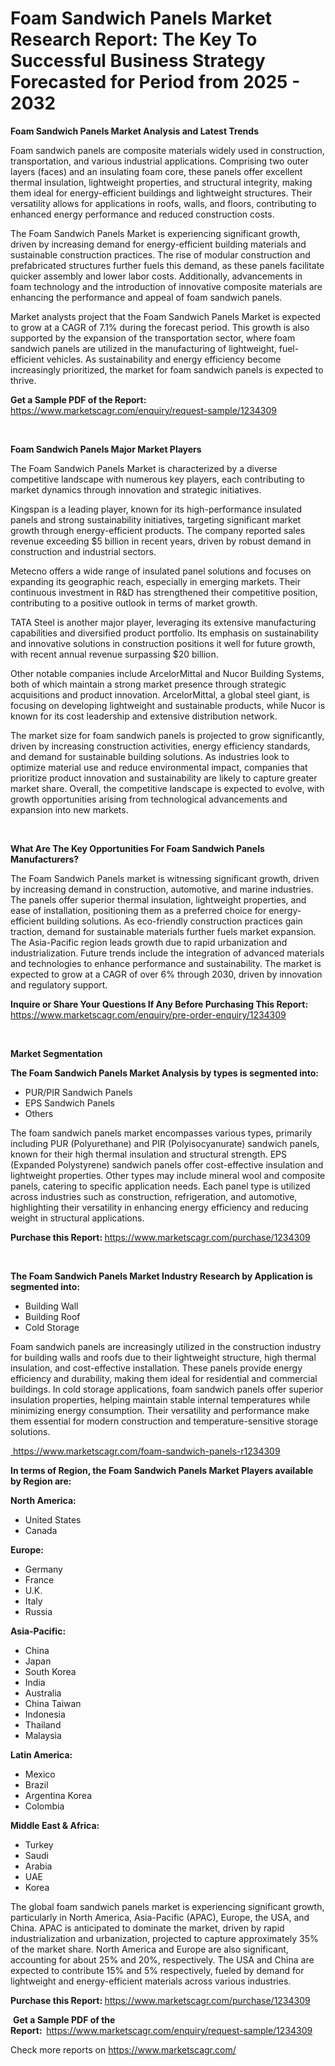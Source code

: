 <p><h1>Foam Sandwich Panels Market Research Report: The Key To Successful Business Strategy Forecasted for Period from 2025 - 2032</h1></p><p><strong>Foam Sandwich Panels Market Analysis and Latest Trends</strong></p>
<p><p>Foam sandwich panels are composite materials widely used in construction, transportation, and various industrial applications. Comprising two outer layers (faces) and an insulating foam core, these panels offer excellent thermal insulation, lightweight properties, and structural integrity, making them ideal for energy-efficient buildings and lightweight structures. Their versatility allows for applications in roofs, walls, and floors, contributing to enhanced energy performance and reduced construction costs.</p><p>The Foam Sandwich Panels Market is experiencing significant growth, driven by increasing demand for energy-efficient building materials and sustainable construction practices. The rise of modular construction and prefabricated structures further fuels this demand, as these panels facilitate quicker assembly and lower labor costs. Additionally, advancements in foam technology and the introduction of innovative composite materials are enhancing the performance and appeal of foam sandwich panels.</p><p>Market analysts project that the Foam Sandwich Panels Market is expected to grow at a CAGR of 7.1% during the forecast period. This growth is also supported by the expansion of the transportation sector, where foam sandwich panels are utilized in the manufacturing of lightweight, fuel-efficient vehicles. As sustainability and energy efficiency become increasingly prioritized, the market for foam sandwich panels is expected to thrive.</p></p>
<p><strong>Get a Sample PDF of the Report:&nbsp;</strong> <a href="https://www.marketscagr.com/enquiry/request-sample/1234309?utm_campaign=2003&utm_medium=2&utm_source=Github&utm_content=ia&utm_term=30012025&utm_id=foam-sandwich-panels">https://www.marketscagr.com/enquiry/request-sample/1234309</a></p>
<p>&nbsp;</p>
<p><strong>Foam Sandwich Panels Major Market Players</strong></p>
<p><p>The Foam Sandwich Panels Market is characterized by a diverse competitive landscape with numerous key players, each contributing to market dynamics through innovation and strategic initiatives. </p><p>Kingspan is a leading player, known for its high-performance insulated panels and strong sustainability initiatives, targeting significant market growth through energy-efficient products. The company reported sales revenue exceeding $5 billion in recent years, driven by robust demand in construction and industrial sectors.</p><p>Metecno offers a wide range of insulated panel solutions and focuses on expanding its geographic reach, especially in emerging markets. Their continuous investment in R&D has strengthened their competitive position, contributing to a positive outlook in terms of market growth.</p><p>TATA Steel is another major player, leveraging its extensive manufacturing capabilities and diversified product portfolio. Its emphasis on sustainability and innovative solutions in construction positions it well for future growth, with recent annual revenue surpassing $20 billion.</p><p>Other notable companies include ArcelorMittal and Nucor Building Systems, both of which maintain a strong market presence through strategic acquisitions and product innovation. ArcelorMittal, a global steel giant, is focusing on developing lightweight and sustainable products, while Nucor is known for its cost leadership and extensive distribution network.</p><p>The market size for foam sandwich panels is projected to grow significantly, driven by increasing construction activities, energy efficiency standards, and demand for sustainable building solutions. As industries look to optimize material use and reduce environmental impact, companies that prioritize product innovation and sustainability are likely to capture greater market share. Overall, the competitive landscape is expected to evolve, with growth opportunities arising from technological advancements and expansion into new markets.</p></p>
<p>&nbsp;</p>
<p><strong>What Are The Key Opportunities For Foam Sandwich Panels Manufacturers?</strong></p>
<p><p>The Foam Sandwich Panels market is witnessing significant growth, driven by increasing demand in construction, automotive, and marine industries. The panels offer superior thermal insulation, lightweight properties, and ease of installation, positioning them as a preferred choice for energy-efficient building solutions. As eco-friendly construction practices gain traction, demand for sustainable materials further fuels market expansion. The Asia-Pacific region leads growth due to rapid urbanization and industrialization. Future trends include the integration of advanced materials and technologies to enhance performance and sustainability. The market is expected to grow at a CAGR of over 6% through 2030, driven by innovation and regulatory support.</p></p>
<p><strong>Inquire or Share Your Questions If Any Before Purchasing This Report:</strong> <a href="https://www.marketscagr.com/enquiry/pre-order-enquiry/1234309?utm_campaign=2003&utm_medium=2&utm_source=Github&utm_content=ia&utm_term=30012025&utm_id=foam-sandwich-panels">https://www.marketscagr.com/enquiry/pre-order-enquiry/1234309</a></p>
<p>&nbsp;</p>
<p><strong>Market Segmentation</strong></p>
<p><strong>The Foam Sandwich Panels Market Analysis by types is segmented into:</strong></p>
<p><ul><li>PUR/PIR Sandwich Panels</li><li>EPS Sandwich Panels</li><li>Others</li></ul></p>
<p><p>The foam sandwich panels market encompasses various types, primarily including PUR (Polyurethane) and PIR (Polyisocyanurate) sandwich panels, known for their high thermal insulation and structural strength. EPS (Expanded Polystyrene) sandwich panels offer cost-effective insulation and lightweight properties. Other types may include mineral wool and composite panels, catering to specific application needs. Each panel type is utilized across industries such as construction, refrigeration, and automotive, highlighting their versatility in enhancing energy efficiency and reducing weight in structural applications.</p></p>
<p><strong>Purchase this Report:&nbsp;</strong><a href="https://www.marketscagr.com/purchase/1234309?utm_campaign=2003&utm_medium=2&utm_source=Github&utm_content=ia&utm_term=30012025&utm_id=foam-sandwich-panels">https://www.marketscagr.com/purchase/1234309</a></p>
<p>&nbsp;</p>
<p><strong>The Foam Sandwich Panels Market Industry Research by Application is segmented into:</strong></p>
<p><ul><li>Building Wall</li><li>Building Roof</li><li>Cold Storage</li></ul></p>
<p><p>Foam sandwich panels are increasingly utilized in the construction industry for building walls and roofs due to their lightweight structure, high thermal insulation, and cost-effective installation. These panels provide energy efficiency and durability, making them ideal for residential and commercial buildings. In cold storage applications, foam sandwich panels offer superior insulation properties, helping maintain stable internal temperatures while minimizing energy consumption. Their versatility and performance make them essential for modern construction and temperature-sensitive storage solutions.</p></p>
<p><a href="https://www.marketscagr.com/foam-sandwich-panels-r1234309?utm_campaign=2003&utm_medium=2&utm_source=Github&utm_content=ia&utm_term=30012025&utm_id=foam-sandwich-panels">&nbsp;https://www.marketscagr.com/foam-sandwich-panels-r1234309</a></p>
<p><strong>In terms of Region, the Foam Sandwich Panels Market Players available by Region are:</strong></p>
<p>
    <p> <strong> North America: </strong>
        <ul>
            <li>United States</li>
            <li>Canada</li>
        </ul>
        </p> 
    <p> <strong> Europe: </strong>
        <ul>
            <li>Germany</li>
            <li>France</li>
            <li>U.K.</li>
            <li>Italy</li>
            <li>Russia</li>
        </ul>
        </p> 
    <p> <strong> Asia-Pacific: </strong>
        <ul>
            <li>China</li>
            <li>Japan</li>
            <li>South Korea</li>
            <li>India</li>
            <li>Australia</li>
            <li>China Taiwan</li>
            <li>Indonesia</li>
            <li>Thailand</li>
            <li>Malaysia</li>
        </ul>
        </p> 
    <p> <strong> Latin America: </strong>
        <ul>
            <li>Mexico</li>
            <li>Brazil</li>
            <li>Argentina Korea</li>
            <li>Colombia</li>
        </ul>
        </p> 
    <p> <strong> Middle East & Africa: </strong>
        <ul>
            <li>Turkey</li>
            <li>Saudi</li>
            <li>Arabia</li>
            <li>UAE</li>
            <li>Korea</li>
        </ul>
    </p>
    </p>
<p><p>The global foam sandwich panels market is experiencing significant growth, particularly in North America, Asia-Pacific (APAC), Europe, the USA, and China. APAC is anticipated to dominate the market, driven by rapid industrialization and urbanization, projected to capture approximately 35% of the market share. North America and Europe are also significant, accounting for about 25% and 20%, respectively. The USA and China are expected to contribute 15% and 5% respectively, fueled by demand for lightweight and energy-efficient materials across various industries.</p></p>
<p><strong>Purchase this Report: </strong><a href="https://www.marketscagr.com/purchase/1234309?utm_campaign=2003&utm_medium=2&utm_source=Github&utm_content=ia&utm_term=30012025&utm_id=foam-sandwich-panels">https://www.marketscagr.com/purchase/1234309</a></p>
<p>&nbsp;<strong>Get a Sample PDF of the Report:&nbsp;&nbsp;</strong><a href="https://www.marketscagr.com/enquiry/request-sample/1234309?utm_campaign=2003&utm_medium=2&utm_source=Github&utm_content=ia&utm_term=30012025&utm_id=foam-sandwich-panels">https://www.marketscagr.com/enquiry/request-sample/1234309</a></p>
<p><strong></strong></p>
<p>Check more reports on <a href="https://www.marketscagr.com/?utm_campaign=2003&utm_medium=2&utm_source=Github&utm_content=ia&utm_term=30012025&utm_id=foam-sandwich-panels">https://www.marketscagr.com/</a></p>